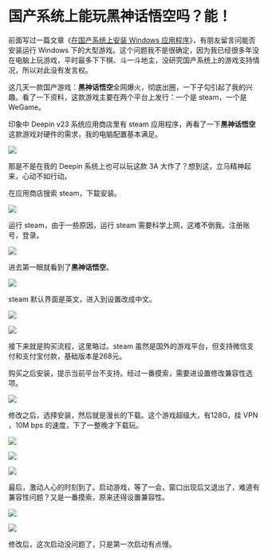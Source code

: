 # 国产系统上能玩黑神话悟空吗？能！

前面写过一篇文章《[在国产系统上安装 Windows 应用程序](https://mp.weixin.qq.com/s/pu3UFz7H3U2AF9okHOfdNg)》，有朋友留言问能否安装运行 Windows 下的大型游戏。这个问题我不是很确定，因为我已经很多年没在电脑上玩游戏，平时最多下下棋、斗一斗地主，没研究国产系统上的游戏支持情况，所以对此没有发言权。

这几天一款国产游戏：**黑神话悟空**全网爆火，彻底出圈，一下子勾引起了我的兴趣。看了一下资料，这款游戏主要在两个平台上发行：一个是 steam，一个是 WeGame。

印象中 Deepin v23 系统应用商店里有 steam 应用程序，再看了一下**黑神话悟空**这款游戏对硬件的需求，我的电脑配置基本满足。

![](https://raw.githubusercontent.com/mogoweb/mywritings/master/book_wechat/2024/202408/images/deepin_game_08.png)

那是不是在我的 Deepin 系统上也可以玩这款 3A 大作了？想到这，立马精神起来，心动不如行动。

在应用商店搜索 steam，下载安装。

![](https://raw.githubusercontent.com/mogoweb/mywritings/master/book_wechat/2024/202408/images/deepin_game_01.png)

运行 steam，由于一些原因，运行 steam 需要科学上网，这难不倒我。注册账号，登录。

![](https://raw.githubusercontent.com/mogoweb/mywritings/master/book_wechat/2024/202408/images/deepin_game_03.png)

进去第一眼就看到了**黑神话悟空**。

![](https://raw.githubusercontent.com/mogoweb/mywritings/master/book_wechat/2024/202408/images/deepin_game_04.png)

steam 默认界面是英文，进入到设置改成中文。

![](https://raw.githubusercontent.com/mogoweb/mywritings/master/book_wechat/2024/202408/images/deepin_game_05.png)

![](https://raw.githubusercontent.com/mogoweb/mywritings/master/book_wechat/2024/202408/images/deepin_game_06.png)

接下来就是购买流程，这里略过。steam 虽然是国外的游戏平台，但支持微信支付和支付宝付款，基础版本是268元。

购买之后安装，提示当前平台不支持。经过一番摸索，需要进设置修改兼容性选项。

![](https://raw.githubusercontent.com/mogoweb/mywritings/master/book_wechat/2024/202408/images/deepin_game_07.png)

修改之后，选择安装，然后就是漫长的下载。这个游戏超级大，有128G，挂 VPN ，10M bps 的速度，下了一整晚才下载玩。

![](https://raw.githubusercontent.com/mogoweb/mywritings/master/book_wechat/2024/202408/images/deepin_game_09.png)

![](https://raw.githubusercontent.com/mogoweb/mywritings/master/book_wechat/2024/202408/images/deepin_game_10.png)

![](https://raw.githubusercontent.com/mogoweb/mywritings/master/book_wechat/2024/202408/images/deepin_game_12.png)

最后，激动人心的时刻到了。启动游戏，等了一会，窗口出现后又退出了，难道有兼容性问题？又是一番摸索，原来还得设置兼容性。

![](https://raw.githubusercontent.com/mogoweb/mywritings/master/book_wechat/2024/202408/images/deepin_game_14.png)

![](https://raw.githubusercontent.com/mogoweb/mywritings/master/book_wechat/2024/202408/images/deepin_game_15.png)

修改后，这次启动没问题了，只是第一次启动有点慢。

